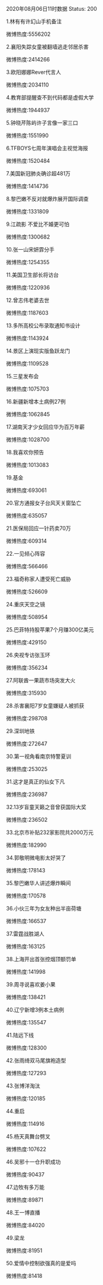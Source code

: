 2020年08月06日11时数据
Status: 200

1.林有有许幻山手机备注

微博热度:5556202

2.襄阳失踪女童被翻墙逃走邻居杀害

微博热度:2414266

3.欧阳娜娜Rever代言人

微博热度:2034110

4.教育部提醒查不到代码都是虚假大学

微博热度:1944937

5.钟晓芹陈屿许子言像一家三口

微博热度:1551990

6.TFBOYS七周年演唱会主视觉海报

微博热度:1520484

7.美国新冠肺炎确诊超481万

微博热度:1414736

8.黎巴嫩不反对就爆炸展开国际调查

微博热度:1331809

9.江疏影 不爱比不婚更可怕

微博热度:1300682

10.张一山宋妍霏分手

微博热度:1254355

11.美国卫生部长将访台

微博热度:1220936

12.曾志伟老婆去世

微博热度:1187603

13.多所高校公布录取通知书设计

微博热度:1143924

14.景区上演现实版鱼跃龙门

微博热度:1109528

15.三星发布会

微博热度:1075703

16.新疆新增本土病例27例

微博热度:1062845

17.湖南天才少女回应华为百万年薪

微博热度:1028700

18.我喜欢你预告

微博热度:1013083

19.基金

微博热度:693061

20.官方通报女子台风天关窗坠亡

微博热度:635057

21.医保局回应一针药卖70万

微博热度:609314

22.一见倾心阵容

微博热度:566466

23.福奇称家人遭受死亡威胁

微博热度:526609

24.重庆天空之镜

微博热度:508954

25.巴菲特持股苹果7个月赚300亿美元

微博热度:429150

26.央视专访张玉环

微博热度:356234

27.阿联酋一果蔬市场突发大火

微博热度:315930

28.杀害襄阳7岁女童嫌疑人被抓获

微博热度:298708

29.深圳地铁

微博热度:272647

30.第一视角看南京特警夏训

微博热度:253025

31.这才是真正的仙女下凡

微博热度:236987

32.13岁盲童天籁之音曾获国际大奖

微博热度:236502

33.北京市补贴232家影院共2000万元

微博热度:182990

34.郭敬明微电影太好哭了

微博热度:178143

35.黎巴嫩华人讲述爆炸瞬间

微博热度:170578

36.小伙三年为女友种出半亩荷塘

微博热度:166537

37.雷霆战胜湖人

微博热度:163125

38.上海开出首张控烟顶额罚单

微博热度:141998

39.周寻说喜欢姜小果

微博热度:138421

40.辽宁新增3例本土病例

微博热度:135547

41.陆远下线

微博热度:128300

42.张雨绮双马尾旗袍造型

微博热度:127293

43.张博洋淘汰

微博热度:120185

44.重启

微博热度:114916

45.杨天真舞台劈叉

微博热度:107622

46.吴邪十一仓升职成功

微博热度:90437

47.边牧有多万能

微博热度:89871

48.王一博直播

微博热度:84020

49.梁龙

微博热度:81951

50.爱情中控制欲强真的是爱吗

微博热度:81418

